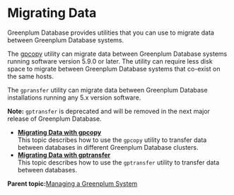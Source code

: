 # Migrating Data 

Greenplum Database provides utilities that you can use to migrate data between Greenplum Database systems.

The [gpcopy](../../utility_guide/admin_utilities/gpcopy.html) utility can migrate data between Greenplum Database systems running software version 5.9.0 or later. The utility can require less disk space to migrate between Greenplum Database systems that co-exist on the same hosts.

The `gpransfer` utility can migrate data between Greenplum Database installations running any 5.x version software.

**Note:** `gptransfer` is deprecated and will be removed in the next major release of Greenplum Database.

-   **[Migrating Data with gpcopy](../managing/gpcopy-migrate.html)**  
This topic describes how to use the `gpcopy` utility to transfer data between databases in different Greenplum Database clusters.
-   **[Migrating Data with gptransfer](../managing/gptransfer.html)**  
This topic describes how to use the `gptransfer` utility to transfer data between databases.

**Parent topic:**[Managing a Greenplum System](../managing/partII.html)

